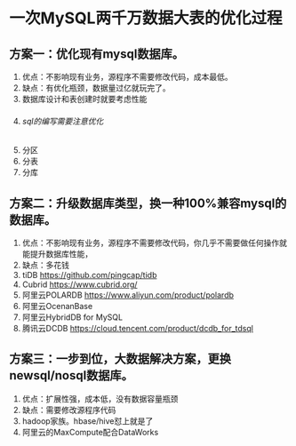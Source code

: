 # 一次MySQL两千万数据大表的优化过程

## 方案一：优化现有mysql数据库。

1. 优点：不影响现有业务，源程序不需要修改代码，成本最低。
2. 缺点：有优化瓶颈，数据量过亿就玩完了。
3. 数据库设计和表创建时就要考虑性能
4. ###### sql的编写需要注意优化
5. 分区
6. 分表
7. 分库

## 方案二：升级数据库类型，换一种100%兼容mysql的数据库。

1. 优点：不影响现有业务，源程序不需要修改代码，你几乎不需要做任何操作就能提升数据库性能，
2. 缺点：多花钱
3. tiDB https://github.com/pingcap/tidb
4. Cubrid https://www.cubrid.org/
5. 阿里云POLARDB https://www.aliyun.com/product/polardb
6. 阿里云OcenanBase
7. 阿里云HybridDB for MySQL
8. 腾讯云DCDB https://cloud.tencent.com/product/dcdb_for_tdsql

## 方案三：一步到位，大数据解决方案，更换newsql/nosql数据库。
1. 优点：扩展性强，成本低，没有数据容量瓶颈
2. 缺点：需要修改源程序代码
3. hadoop家族。hbase/hive怼上就是了
4. 阿里云的MaxCompute配合DataWorks
